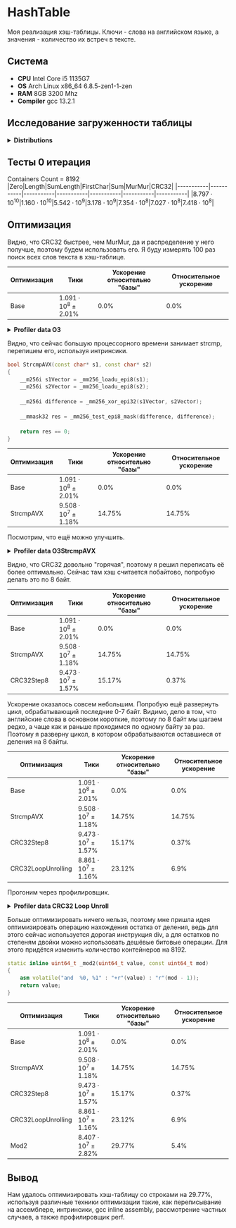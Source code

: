 # HashTable
Моя реализация хэш-таблицы. Ключи - слова на английском языке,
а значения - количество их встреч в тексте.

## Система
- **CPU** Intel Core i5 1135G7
- **OS** Arch Linux x86_64 6.8.5-zen1-1-zen
- **RAM** 8GB 3200 Mhz
- **Compiler** gcc 13.2.1

## Исследование загруженности таблицы

<details>
<summary> <b> Distributions </b> </summary>
<p align="center">

<figure>
    <img src = Containers/ContainersZero.csvgraph.png style = "width: 65vw">
    <figcaption align="center">Zero</figcaption>
</figure>
<figure>
    <img src = Containers/ContainersLength.csvgraph.png style = "width: 65vw">
    <figcaption align="center">Length</figcaption>
</figure>
<figure>
    <img src = Containers/ContainersSumLength.csvgraph.png style = "width: 65vw">
    <figcaption align="center">SumLength</figcaption>
</figure>
<figure>
    <img src = Containers/ContainersFirstChar.csvgraph.png style = "width: 65vw">
    <figcaption align="center">FirstChar</figcaption>
</figure>
<figure>
    <img src = Containers/ContainersSum.csvgraph.png style = "width: 65vw">
    <figcaption align="center">Sum</figcaption>
</figure>
<figure>
    <img src = Containers/ContainersMurMur.csvgraph.png style = "width: 65vw">
    <figcaption align="center">MurMur</figcaption>
</figure>
<figure>
    <img src = Containers/ContainersCRC32.csvgraph.png style = "width: 65vw">
    <figcaption align="center">CRC32</figcaption>
</figure>

</p>
</details>

## Тесты 0 итерация
Containers Count = 8192
|Zero|Length|SumLength|FirstChar|Sum|MurMur|CRC32|
|-----------|-----------|-----------|-----------|-----------|-----------|-----------|
|$8.797\cdot10^{10}$|$1.160\cdot10^{10}$|$5.542\cdot10^{9}$|$3.178\cdot10^{9}$|$7.354\cdot10^{8}$|$7.027\cdot10^{8}$|$7.418\cdot10^{8}$|

## Оптимизация

Видно, что CRC32 быстрее, чем MurMur, да и распределение у него получше,
поэтому будем использовать его. Я буду измерять 100 раз поиск всех слов
текста в хэш-таблице.

|Оптимизация|Тики|Ускорение относительно "базы"|Относительное ускорение|
|-----------|-----------|-----------|-----------|
|Base|$1.091\cdot10^{8} \pm 2.01\%$|$0.0\%$|$0.0\%$|

<details>
<summary> <b> Profiler data O3 </b> </summary>
<p align="center">
<img src = img/Base.png style = "width: 65vw">
</p>
</details>

Видно, что сейчас большую процессорного времени занимает strcmp, перепишем его, используя интринсики.

```c++
bool StrcmpAVX(const char* s1, const char* s2)
{
    __m256i s1Vector = _mm256_loadu_epi8(s1);
    __m256i s2Vector = _mm256_loadu_epi8(s2);

    __m256i difference = _mm256_xor_epi32(s1Vector, s2Vector);

    __mmask32 res = _mm256_test_epi8_mask(difference, difference);

    return res == 0;
}
```

|Оптимизация|Тики|Ускорение относительно "базы"|Относительное ускорение|
|-----------|-----------|-----------|-----------|
|Base|$1.091\cdot10^{8} \pm 2.01\%$|$0.0\%$|$0.0\%$|
|StrcmpAVX|$9.508\cdot10^{7} \pm 1.18\%$|$14.75\%$|$14.75\%$|

Посмотрим, что ещё можно улучшить.

<details>
<summary> <b> Profiler data O3StrcmpAVX </b> </summary>
<p align="center">
<img src = img/StrcmpAVX.png style = "width: 65vw">
</p>
</details>

Видно, что CRC32 довольно "горячая", поэтому я решил переписать её более
оптимально. Сейчас там хэш считается побайтово, попробую делать это
по 8 байт.

|Оптимизация|Тики|Ускорение относительно "базы"|Относительное ускорение|
|-----------|-----------|-----------|-----------|
|Base|$1.091\cdot10^{8} \pm 2.01\%$|$0.0\%$|$0.0\%$|
|StrcmpAVX|$9.508\cdot10^{7} \pm 1.18\%$|$14.75\%$|$14.75\%$|
|CRC32Step8|$9.473\cdot10^{7} \pm 1.57\%$|$15.17\%$|$0.37\%$|

Ускорение оказалось совсем небольшим. Попробую ещё развернуть цикл,
обрабатывающий последние 0-7 байт. Видимо, дело в том, что английские
слова в основном короткие, поэтому по 8 байт мы шагаем редко, а чаще
как и раньше проходимся по одному байту за раз. Поэтому я разверну
цикол, в котором обрабатываются оставшиеся от деления на 8 байты.

|Оптимизация|Тики|Ускорение относительно "базы"|Относительное ускорение|
|-----------|-----------|-----------|-----------|
|Base|$1.091\cdot10^{8} \pm 2.01\%$|$0.0\%$|$0.0\%$|
|StrcmpAVX|$9.508\cdot10^{7} \pm 1.18\%$|$14.75\%$|$14.75\%$|
|CRC32Step8|$9.473\cdot10^{7} \pm 1.57\%$|$15.17\%$|$0.37\%$|
|CRC32LoopUnrolling|$8.861\cdot10^{7} \pm 1.16\%$|$23.12\%$|$6.9\%$|

Прогоним через профилировщик.

<details>
<summary> <b> Profiler data CRC32 Loop Unroll </b> </summary>
<p align="center">
<img src = img/CRC32LoopUnroll.png style = "width: 65vw">
</p>
</details>

Больше оптимизировать ничего нельзя, поэтому мне пришла идея оптимизировать
операцию нахождения остатка от деления, ведь для этого сейчас используется
дорогая инструкция div, а для остатков по степеням двойки можно использовать
дешёвые битовые операции. Для этого придётся изменить количество
контейнеров на 8192.

```c++
static inline uint64_t _mod2(uint64_t value, const uint64_t mod)
{
    asm volatile("and  %0, %1" : "+r"(value) : "r"(mod - 1));
    return value;
}
```

|Оптимизация|Тики|Ускорение относительно "базы"|Относительное ускорение|
|-----------|-----------|-----------|-----------|
|Base|$1.091\cdot10^{8} \pm 2.01\%$|$0.0\%$|$0.0\%$|
|StrcmpAVX|$9.508\cdot10^{7} \pm 1.18\%$|$14.75\%$|$14.75\%$|
|CRC32Step8|$9.473\cdot10^{7} \pm 1.57\%$|$15.17\%$|$0.37\%$|
|CRC32LoopUnrolling|$8.861\cdot10^{7} \pm 1.16\%$|$23.12\%$|$6.9\%$|
|Mod2|$8.407\cdot10^{7} \pm 2.82\%$|$29.77\%$|$5.4\%$|

## Вывод
Нам удалось оптимизировать хэш-таблицу со строками на 29.77%, используя
различные техники оптимизации такие, как переписывание на ассемблере,
интринсики, gcc inline assembly, рассмотрение частных случаев,
а также профилировщик perf.
